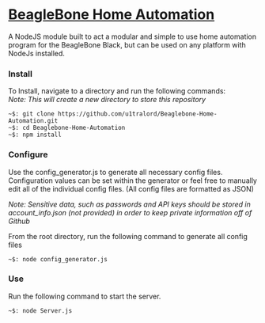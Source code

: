 [BeagleBone Home Automation](https://github.com/u1tralord/Beaglebone-Home-Automation)
======

A NodeJS module built to act a modular and simple to use home automation program for the 
BeagleBone Black, but can be used on any platform with NodeJs installed.

### Install
To Install, navigate to a directory and run the following commands:  
*Note: This will create a new directory to store this repository*

```
~$: git clone https://github.com/u1tralord/Beaglebone-Home-Automation.git  
~$: cd Beaglebone-Home-Automation  
~$: npm install  
```

### Configure
Use the config_generator.js to generate all necessary config files. Configuration values can be set within the generator or feel free to manually edit all of the individual config files. (All config files are formatted as JSON)  

*Note: Sensitive data, such as passwords and API keys should be stored in account_info.json (not provided) in order to keep private information off of Github*  

From the root directory, run the following command to generate all config files
```
~$: node config_generator.js  
```

### Use
Run the following command to start the server.  
```
~$: node Server.js  
```